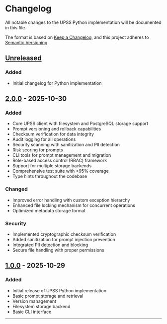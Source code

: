 # Changelog

All notable changes to the UPSS Python implementation will be documented in this file.

The format is based on [Keep a Changelog](https://keepachangelog.com/en/1.0.0/),
and this project adheres to [Semantic Versioning](https://semver.org/spec/v2.0.0.html).

## [Unreleased]

### Added
- Initial changelog for Python implementation

## [2.0.0] - 2025-10-30

### Added
- Core UPSS client with filesystem and PostgreSQL storage support
- Prompt versioning and rollback capabilities
- Checksum verification for data integrity
- Audit logging for all operations
- Security scanning with sanitization and PII detection
- Risk scoring for prompts
- CLI tools for prompt management and migration
- Role-based access control (RBAC) framework
- Support for multiple storage backends
- Comprehensive test suite with >95% coverage
- Type hints throughout the codebase

### Changed
- Improved error handling with custom exception hierarchy
- Enhanced file locking mechanism for concurrent operations
- Optimized metadata storage format

### Security
- Implemented cryptographic checksum verification
- Added sanitization for prompt injection prevention
- Integrated PII detection and blocking
- Secure file handling with proper permissions

## [1.0.0] - 2025-10-29

### Added
- Initial release of UPSS Python implementation
- Basic prompt storage and retrieval
- Version management
- Filesystem storage backend
- Basic CLI interface

---

[Unreleased]: https://github.com/alvinveroy/prompt-security-standard/compare/python-v2.0.0...HEAD
[2.0.0]: https://github.com/alvinveroy/prompt-security-standard/releases/tag/python-v2.0.0
[1.0.0]: https://github.com/alvinveroy/prompt-security-standard/releases/tag/python-v1.0.0
